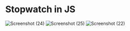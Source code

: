 # Stopwatch in JS
![Screenshot (24)](https://github.com/Vikramvicky00/stopwatch/assets/59464502/062afa12-a225-47f7-a4be-8d51c6184e13)
![Screenshot (25)](https://github.com/Vikramvicky00/stopwatch/assets/59464502/5e4beb4c-4a96-45ed-886c-2141c1f68578)
![Screenshot (22)](https://github.com/Vikramvicky00/stopwatch/assets/59464502/43f78be0-12aa-4183-ab2f-245827679293)
